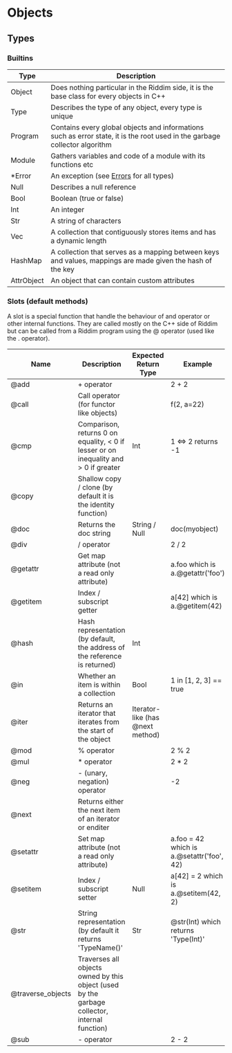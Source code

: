 # Objects
<!-- TODO : Abstract -->
<!-- TODO : C++ init -->

## Types
### Builtins
| Type | Description |
| ---- | ----------- |
| Object | Does nothing particular in the Riddim side, it is the base class for every objects in C++ |
| Type | Describes the type of any object, every type is unique |
| Program | Contains every global objects and informations such as error state, it is the root used in the garbage collector algorithm |
| Module | Gathers variables and code of a module with its functions etc |
| *Error | An exception (see [Errors](error.md) for all types) |
| Null | Describes a null reference |
| Bool | Boolean (true or false) |
| Int | An integer |
| Str | A string of characters |
| Vec | A collection that contiguously stores items and has a dynamic length |
| HashMap | A collection that serves as a mapping between keys and values, mappings are made given the hash of the key |
| AttrObject | An object that can contain custom attributes |

### Slots (default methods)
A slot is a special function that handle the behaviour of
and operator or other internal functions.
They are called mostly on the C++ side of Riddim but can
be called from a Riddim program using the @ operator (used
like the . operator).

| Name | Description | Expected Return Type | Example | Can be overloaded |
| ---- | ----------- | -------------------- | ------- | ----------------- |
| @add | + operator | | 2 + 2 | Yes |
| @call | Call operator (for functor like objects) | | f(2, a=22) | Yes |
| @cmp | Comparison, returns 0 on equality, < 0 if lesser or on inequality and > 0 if greater | Int | 1 <=> 2 returns -1 | Yes |
| @copy | Shallow copy / clone (by default it is the identity function) | | | No |
| @doc | Returns the doc string | String / Null | doc(myobject) | Yes |
| @div | / operator | | 2 / 2 | Yes |
| @getattr | Get map attribute (not a read only attribute) | | a.foo which is a.@getattr('foo') | No |
| @getitem | Index / subscript getter | | a[42] which is a.@getitem(42) | Yes |
| @hash | Hash representation (by default, the address of the reference is returned) | Int | | Yes |
| @in | Whether an item is within a collection | Bool | 1 in [1, 2, 3] == true | Yes |
| @iter | Returns an iterator that iterates from the start of the object | Iterator-like (has @next method) | | Yes |
| @mod | % operator | | 2 % 2 | Yes |
| @mul | * operator | | 2 * 2 | Yes |
| @neg | - (unary, negation) operator | | -2 | Yes |
| @next | Returns either the next item of an iterator or enditer | | | Yes |
| @setattr | Set map attribute (not a read only attribute) | | a.foo = 42 which is a.@setattr('foo', 42) | No |
| @setitem | Index / subscript setter | Null | a[42] = 2 which is a.@setitem(42, 2) | Yes |
| @str | String representation (by default it returns 'TypeName()' | Str | @str(Int) which returns 'Type(Int)' | Yes |
| @traverse_objects | Traverses all objects owned by this object (used by the garbage collector, internal function) | | | No |
| @sub | - operator | | 2 - 2 | Yes |

